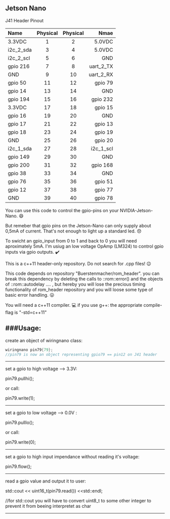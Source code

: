 
 ## Jetson Nano
 J41 Header Pinout



| Name | Physical | Physical | Nmae |
|:------------- |:-------------:|:-----:|-----:|
| 3.3VDC        | 1  | 2  | 5.0VDC |
| i2c_2_sda     | 3  | 4  | 5.0VDC |
| i2c_2_scl     | 5  | 6  | GND    |
| gpio 216      | 7  | 8  | uart_2_TX |
| GND           | 9  | 10 | uart_2_RX |
| gpio 50       | 11 | 12 | gpio 79 |
| gpio 14       | 13 | 14 | GND |
| gpio 194      | 15 | 16 | gpio 232 |
| 3.3VDC        | 17 | 18 | gpio 15 |
| gpio 16       | 19 | 20 | GND |
| gpio 17       | 21 | 22 | gpio 13 |
| gpio 18       | 23 | 24 | gpio 19 |
| GND           | 25 | 26 | gpio 20 |
| i2c_1_sda     | 27 | 28 | i2c_1_scl |
| gpio 149      | 29 | 30 | GND |
| gpio 200      | 31 | 32 | gpio 168 |
| gpio 38       | 33 | 34 | GND |
| gpio 76       | 35 | 36 | gpio 51 |
| gpio 12       | 37 | 38 | gpio 77 |
| GND           | 39 | 40 | gpio 78 |


You can use this code to control the gpio-pins on your NVIDIA-Jetson-Nano. :smile:

But remeber that gpio pins on the Jetson-Nano can only supply about 0,5mA of current. That's not enough to light up a standard led.  :disappointed:

To swicht an gpio_input from 0 to 1 and back to 0 you will need aproximately 5mA. I'm usiug an low voltage OpAmp (LM324) to control gpio inputs via gpio outputs.   :heavy_check_mark:

This is a c++11 header-only repository. Do not search for .cpp files!  :wink:

This code depends on repository "Buerstenmacher/rom_header". you can break this dependency by deleting the calls to ::rom::error() and the objects of ::rom::autodelay ....  , but hereby you will lose the precious timing functionality of rom_header repository and you will loose some type of basic error handling.
:stuck_out_tongue:

You will need a c++11 compiler. :computer:  if you use g++: the appropriate compile-flag is "-std=c++11"

###Usage:
---------

create an object of wiringnano class:

```cpp
wiringnano pin79{79};
//pin79 is now an object representing gpio79 == pin12 on J41 header
```


-------------------------------------------------------------------

set a gpio to high voltage --> 3.3V:

pin79.pullhi();

or call:

pin79.write(1);

---------------

set a gpio to low voltage --> 0.0V :

pin79.pulllo();

or call:

pin79.write(0);

---------------

set a gpio to high input impendance without reading it's voltage:

pin79.flow();

-------------

read a gpio value and output it to user:

std::cout << uint16_t(pin79.read()) <<std::endl;   

//for std::cout you will have to convert uint8_t to some other integer to prevent it from beeing interpretet as char 

---------------------------------------------------------------------
